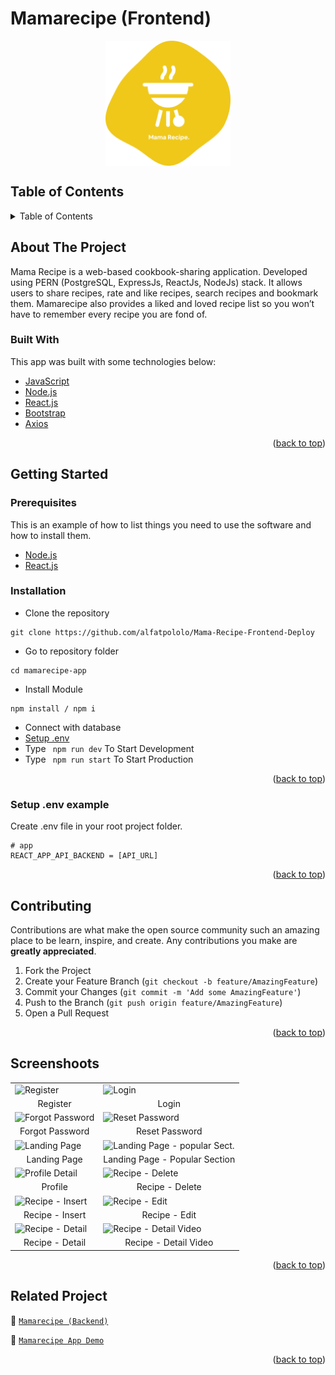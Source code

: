 # Mamarecipe (Frontend)

<!-- Logo -->
<div align="center">
<img src="./documentation/logo.svg" align="center" width="200" height="200" />
</div>

<!-- Table of Contents -->
## Table of Contents

<details>
  <summary>Table of Contents</summary>
  <ol>
    <li>
      <a href="#about-the-project">About The Project</a>
      <ul>
        <li><a href="#built-with">Built With</a></li>
      </ul>
    </li>
    <li>
      <a href="#getting-started">Getting Started</a>
      <ul>
        <li><a href="#prerequisites">Prerequisites</a></li>
        <li><a href="#requirements">Requirements</a></li>
        <li><a href="#installation">Installation</a></li>
        <li><a href="#setup-env-example">Setup .env example</a></li>
      </ul>
    </li>
    <li><a href="#contributing">Contributing</a></li>
    <li><a href="#screenshoots">Screenshoots</a></li>
    <li><a href="#related-project">Related Projects</a></li>
  </ol>
</details>

<!-- About The Project -->
## About The Project
Mama Recipe is a web-based cookbook-sharing application.
Developed using PERN (PostgreSQL, ExpressJs, ReactJs, NodeJs) stack.
It allows users to share recipes, rate and like recipes, search recipes and bookmark them.
Mamarecipe also provides a liked and loved recipe list so you won’t have to remember every recipe you are fond of.

### Built With
This app was built with some technologies below:
- [JavaScript](https://www.javascript.com/)
- [Node.js](https://nodejs.org/en/)
- [React.js](https://reactjs.org/)
- [Bootstrap](https://getbootstrap.com/)
- [Axios](https://axios-http.com/)

<p align="right">(<a href="#top">back to top</a>)</p>

<!-- Getting Started -->
## Getting Started

### Prerequisites

This is an example of how to list things you need to use the software and how to install them.

* [Node.js](https://nodejs.org/en/download/)
* [React.js](https://reactjs.org/docs/create-a-new-react-app.html)

### Installation

- Clone the repository
```
git clone https://github.com/alfatpololo/Mama-Recipe-Frontend-Deploy
```
- Go to repository folder
```
cd mamarecipe-app
```
- Install Module
```
npm install / npm i
```
- Connect with database
- <a href="#setup-env-example">Setup .env</a>
- Type ` npm run dev` To Start Development
- Type ` npm run start` To Start Production

<p align="right">(<a href="#top">back to top</a>)</p>

### Setup .env example

Create .env file in your root project folder.

```env
# app
REACT_APP_API_BACKEND = [API_URL]
```

<p align="right">(<a href="#top">back to top</a>)</p>

<!-- Contributing -->
## Contributing

Contributions are what make the open source community such an amazing place to be learn, inspire, and create. Any contributions you make are **greatly appreciated**.

1. Fork the Project
2. Create your Feature Branch (`git checkout -b feature/AmazingFeature`)
3. Commit your Changes (`git commit -m 'Add some AmazingFeature'`)
4. Push to the Branch (`git push origin feature/AmazingFeature`)
5. Open a Pull Request

<p align="right">(<a href="#top">back to top</a>)</p>

<!-- Screenshoots -->
## Screenshoots
<table>
  <tr>
    <td><image src="./documentation/register.jpeg" alt="Register" width=100% ></td>
    <td><image src="./documentation/login.jpeg" alt="Login" width=100%/></td>
  </tr>
  <tr>
    <td align="center">Register</td>
    <td align="center">Login</td>
  </tr>
  
  <tr>
    <td><image src="./documentation/forgot-password.jpeg" alt="Forgot Password" width=100%></td>
    <td><image src="./documentation/reset-password.jpeg" alt="Reset Password" width=100%></td>
  </tr>
  <tr>
      <td align="center">Forgot Password</td>
      <td align="center">Reset Password</td>
  </tr>

  <tr>
    <td><image src="./documentation/landing.jpeg" alt="Landing Page" width=100%></td>
    <td><image src="./documentation/landing-popular.jpeg" alt="Landing Page - popular Sect." width=100%/></td>
  </tr>
   <tr>
    <td align="center">Landing Page</td>
    <td align="center">Landing Page - Popular Section</td>
  </tr>
  
  <tr>
    <td><image src="./documentation/profile.png" alt="Profile Detail" width=100%></td>
    <td><image src="./documentation/recipe-delete.jpeg" alt="Recipe - Delete" width=100%></td>
  </tr>
  <tr>
      <td align="center">Profile</td>
       <td align="center">Recipe - Delete</td>
  </tr>
  
  <tr>
    <td><image src="./documentation/recipe-insert.jpeg" alt="Recipe - Insert" width=100%></td>
    <td><image src="./documentation/recipe-edit.jpeg" alt="Recipe - Edit" width=100%></td>
  </tr>
  <tr>
      <td align="center">Recipe - Insert</td>
     <td align="center">Recipe - Edit</td>
  </tr>
  
  <tr>
    <td><image src="./documentation/recipe-detail.jpeg" alt="Recipe - Detail" width=100%></td>
    <td><image src="./documentation/recipe-detail-video.jpeg" alt="Recipe - Detail Video" width=100%></td>    
  </tr>
  <tr>
     <td align="center">Recipe - Detail</td>
     <td align="center">Recipe - Detail Video</td>
  </tr>
</table>


<p align="right">(<a href="#top">back to top</a>)</p>

<!-- Related Projects -->
## Related Project
:rocket: [`Mamarecipe (Backend)`](https://github.com/alfatpololo/Mama-Recipe-Backend-Deploy)

<!-- :rocket: [`Mamarecipe Web Service`](https://zany-tan-beetle-kit.cyclic.app/) -->

:rocket: [`Mamarecipe App Demo`](https://mama-recipe-frontend.vercel.app)

<p align="right">(<a href="#top">back to top</a>)</p>
